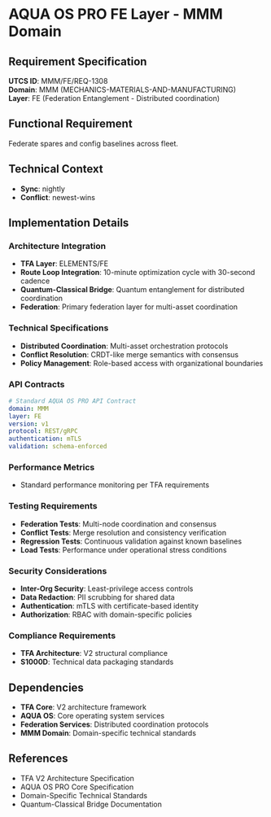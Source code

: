 # AQUA OS PRO FE Layer - MMM Domain

## Requirement Specification

**UTCS ID**: MMM/FE/REQ-1308  
**Domain**: MMM (MECHANICS-MATERIALS-AND-MANUFACTURING)  
**Layer**: FE (Federation Entanglement - Distributed coordination)  

## Functional Requirement

Federate spares and config baselines across fleet.

## Technical Context

- **Sync**: nightly
- **Conflict**: newest-wins


## Implementation Details

### Architecture Integration
- **TFA Layer**: ELEMENTS/FE
- **Route Loop Integration**: 10-minute optimization cycle with 30-second cadence
- **Quantum-Classical Bridge**: Quantum entanglement for distributed coordination
- **Federation**: Primary federation layer for multi-asset coordination

### Technical Specifications

- **Distributed Coordination**: Multi-asset orchestration protocols
- **Conflict Resolution**: CRDT-like merge semantics with consensus
- **Policy Management**: Role-based access with organizational boundaries

### API Contracts


```yaml
# Standard AQUA OS PRO API Contract
domain: MMM
layer: FE
version: v1
protocol: REST/gRPC
authentication: mTLS
validation: schema-enforced
```

### Performance Metrics

- Standard performance monitoring per TFA requirements

### Testing Requirements

- **Federation Tests**: Multi-node coordination and consensus
- **Conflict Tests**: Merge resolution and consistency verification
- **Regression Tests**: Continuous validation against known baselines
- **Load Tests**: Performance under operational stress conditions

### Security Considerations

- **Inter-Org Security**: Least-privilege access controls
- **Data Redaction**: PII scrubbing for shared data
- **Authentication**: mTLS with certificate-based identity
- **Authorization**: RBAC with domain-specific policies

### Compliance Requirements

- **TFA Architecture**: V2 structural compliance
- **S1000D**: Technical data packaging standards

## Dependencies

- **TFA Core**: V2 architecture framework
- **AQUA OS**: Core operating system services
- **Federation Services**: Distributed coordination protocols
- **MMM Domain**: Domain-specific technical standards

## References

- TFA V2 Architecture Specification
- AQUA OS PRO Core Specification
- Domain-Specific Technical Standards
- Quantum-Classical Bridge Documentation
